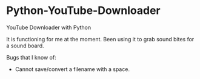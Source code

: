 # Python-YouTube-Downloader
YouTube Downloader with Python

It is functioning for me at the moment. Been using it to grab sound bites for a sound board.

Bugs that I know of:
- Cannot save/convert a filename with a space.
